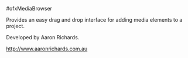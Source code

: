 #ofxMediaBrowser

Provides an easy drag and drop interface for adding media elements to a project.

Developed by Aaron Richards.

http://www.aaronrichards.com.au